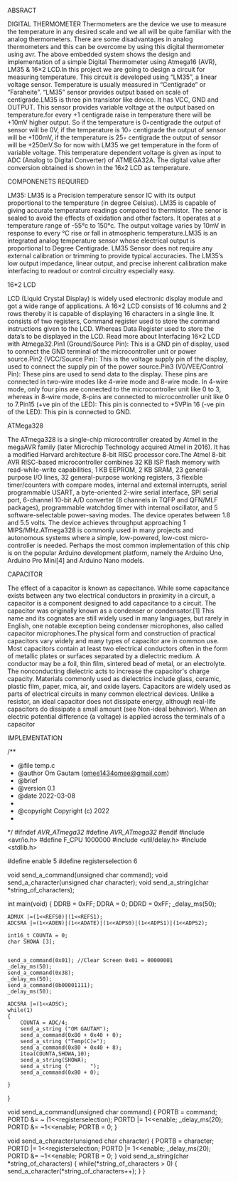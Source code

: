 ABSRACT
   
  DIGITAL THERMOMETER
                Thermometers are the device we use to measure the temperature in any desired scale and we all will be quite familiar with the analog thermometers. There are some disadvantages in analog thermometers and this can be overcome by using this digital thermometer using avr. The above embedded system shows the design and implementation of a simple Digital Thermometer using Atmega16 (AVR),  LM35 & 16×2 LCD.In this project we are going to design a circuit for measuring temperature. This circuit is developed using “LM35”, a linear voltage sensor. Temperature is usually measured in “Centigrade” or “Faraheite”. “LM35” sensor provides output based on scale of centigrade.LM35 is three pin transistor like device. It has VCC, GND and OUTPUT. This sensor provides variable voltage at the output based on temperature.for every +1 centigrade raise in temperature there will be +10mV higher output. So if the temperature is 0◦centigrade the output of sensor will be 0V, if the temperature is 10◦ centigrade the output of sensor will be +100mV, if the temperature is 25◦ centigrade the output of sensor will be +250mV.So for now with LM35 we get temperature in the form of variable voltage. This temperature dependent voltage is given as input to ADC (Analog to Digital Converter) of ATMEGA32A. The digital value after conversion obtained is shown in the 16x2 LCD as temperature.
                
                
  COMPONENETS REQUIRED
  
   LM35: LM35 is a Precision temperature sensor IC with its output proportional to the temperature (in degree Celsius). LM35 is capable of giving accurate temperature readings compared to thermistor. The senor is sealed to avoid the effects of oxidation and other factors. It operates at a temperature range of -55°c to 150°c. The output voltage varies by 10mV in response to every °C rise or fall in atmospheric temperature.LM35 is an integrated analog temperature sensor whose electrical output is proportional to Degree Centigrade. LM35 Sensor does not require any external calibration or trimming to provide typical accuracies. The LM35’s low output impedance, linear output, and precise inherent calibration make interfacing to readout or control circuitry especially easy.

16*2 LCD

LCD (Liquid Crystal Display) is widely used electronic display module and got a wide range of applications. A 16×2 LCD consists of 16 columns and 2 rows thereby it is capable of displaying 16 characters in a single line. It consists of two registers, Command register used to store the command instructions given to the LCD. Whereas Data Register used to store the data’s to be displayed in the LCD. Read more about Interfacing 16×2 LCD with Atmega32.Pin1 (Ground/Source Pin): This is a GND pin of display, used to connect the GND terminal of the microcontroller unit or power source.Pin2 (VCC/Source Pin): This is the voltage supply pin of the display, used to connect the supply pin of the power source.Pin3 (V0/VEE/Control Pin): These pins are used to send data to the display. These pins are connected in two-wire modes like 4-wire mode and 8-wire mode. In 4-wire mode, only four pins are connected to the microcontroller unit like 0 to 3, whereas in 8-wire mode, 8-pins are connected to microcontroller unit like 0 to 7.Pin15 (+ve pin of the LED): This pin is connected to +5VPin 16 (-ve pin of the LED): This pin is connected to GND.

ATMega328

The ATmega328 is a single-chip microcontroller created by Atmel in the megaAVR family (later Microchip Technology acquired Atmel in 2016). It has a modified Harvard architecture 8-bit RISC processor core.The Atmel 8-bit AVR RISC-based microcontroller combines 32 KB ISP flash memory with read-while-write capabilities, 1 KB EEPROM, 2 KB SRAM, 23 general-purpose I/O lines, 32 general-purpose working registers, 3 flexible timer/counters with compare modes, internal and external interrupts, serial programmable USART, a byte-oriented 2-wire serial interface, SPI serial port, 6-channel 10-bit A/D converter (8 channels in TQFP and QFN/MLF packages), programmable watchdog timer with internal oscillator, and 5 software-selectable power-saving modes. The device operates between 1.8 and 5.5 volts. The device achieves throughput approaching 1 MIPS/MHz.ATmega328 is commonly used in many projects and autonomous systems where a simple, low-powered, low-cost micro-controller is needed. Perhaps the most common implementation of this chip is on the popular Arduino development platform, namely the Arduino Uno, Arduino Pro Mini[4] and Arduino Nano models.

CAPACITOR

The effect of a capacitor is known as capacitance. While some capacitance exists between any two electrical conductors in proximity in a circuit, a capacitor is a component designed to add capacitance to a circuit. The capacitor was originally known as a condenser or condensator.[1] This name and its cognates are still widely used in many languages, but rarely in English, one notable exception being condenser microphones, also called capacitor microphones.The physical form and construction of practical capacitors vary widely and many types of capacitor are in common use. Most capacitors contain at least two electrical conductors often in the form of metallic plates or surfaces separated by a dielectric medium. A conductor may be a foil, thin film, sintered bead of metal, or an electrolyte. The nonconducting dielectric acts to increase the capacitor's charge capacity. Materials commonly used as dielectrics include glass, ceramic, plastic film, paper, mica, air, and oxide layers. Capacitors are widely used as parts of electrical circuits in many common electrical devices. Unlike a resistor, an ideal capacitor does not dissipate energy, although real-life capacitors do dissipate a small amount (see Non-ideal behavior). When an electric potential difference (a voltage) is applied across the terminals of a capacitor


IMPLEMENTATION


/**
 * @file temp.c
 * @author Om Gautam (omee1434omee@gmail.com)
 * @brief 
 * @version 0.1
 * @date 2022-03-08
 * 
 * @copyright Copyright (c) 2022
 * 
 */
#ifndef _AVR_ATmega32_
    #define _AVR_ATmega32_
#endif
#include <avr/io.h>
#define F_CPU 1000000
#include <util/delay.h>
#include <stdlib.h>

#define enable            5
#define registerselection 6

void send_a_command(unsigned char command);
void send_a_character(unsigned char character);
void send_a_string(char *string_of_characters);

int main(void)
{
    DDRB = 0xFF;
    DDRA = 0;
    DDRD = 0xFF;
    _delay_ms(50);
    
    ADMUX |=(1<<REFS0)|(1<<REFS1);
    ADCSRA |=(1<<ADEN)|(1<<ADATE)|(1<<ADPS0)|(1<<ADPS1)|(1<<ADPS2);
    
    int16_t COUNTA = 0;
    char SHOWA [3];
     

    send_a_command(0x01); //Clear Screen 0x01 = 00000001
    _delay_ms(50);
    send_a_command(0x38);
    _delay_ms(50);
    send_a_command(0b00001111);
    _delay_ms(50);
    
    ADCSRA |=(1<<ADSC);
    while(1)
    {
        COUNTA = ADC/4;
        send_a_string ("OM GAUTAM");
        send_a_command(0x80 + 0x40 + 0);
        send_a_string ("Temp(C)=");
        send_a_command(0x80 + 0x40 + 8);
        itoa(COUNTA,SHOWA,10);
        send_a_string(SHOWA);
        send_a_string ("      ");
        send_a_command(0x80 + 0);
        
    }    
}

void send_a_command(unsigned char command)
{
    PORTB = command;
    PORTD &= ~ (1<<registerselection);
    PORTD |= 1<<enable;
    _delay_ms(20);
    PORTD &= ~1<<enable;
    PORTB = 0;
}

void send_a_character(unsigned char character)
{
    PORTB = character;
    PORTD |= 1<<registerselection;
    PORTD |= 1<<enable;
    _delay_ms(20);
    PORTD &= ~1<<enable;
    PORTB = 0;
}
void send_a_string(char *string_of_characters)
{
    while(*string_of_characters > 0)
    {
        send_a_character(*string_of_characters++);
    }
}

